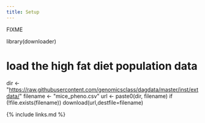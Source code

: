 ```yaml
---
title: Setup
---
```

FIXME


library(downloader)
# load the high fat diet population data
dir <- "https://raw.githubusercontent.com/genomicsclass/dagdata/master/inst/extdata/"
filename <- "mice_pheno.csv"
url <- paste0(dir, filename)
if (!file.exists(filename)) download(url,destfile=filename)

{% include links.md %}
